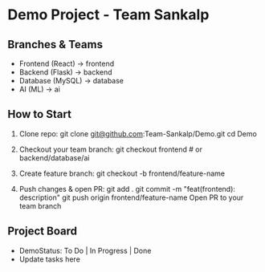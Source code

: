 # Demo Project - Team Sankalp

## Branches & Teams
- Frontend (React) → frontend
- Backend (Flask) → backend
- Database (MySQL) → database
- AI (ML) → ai

## How to Start
1. Clone repo:
git clone git@github.com:Team-Sankalp/Demo.git
cd Demo

2. Checkout your team branch:
git checkout frontend  # or backend/database/ai

3. Create feature branch:
git checkout -b frontend/feature-name

4. Push changes & open PR:
git add .
git commit -m "feat(frontend): description"
git push origin frontend/feature-name
Open PR to your team branch

## Project Board
- DemoStatus: To Do | In Progress | Done
- Update tasks here
